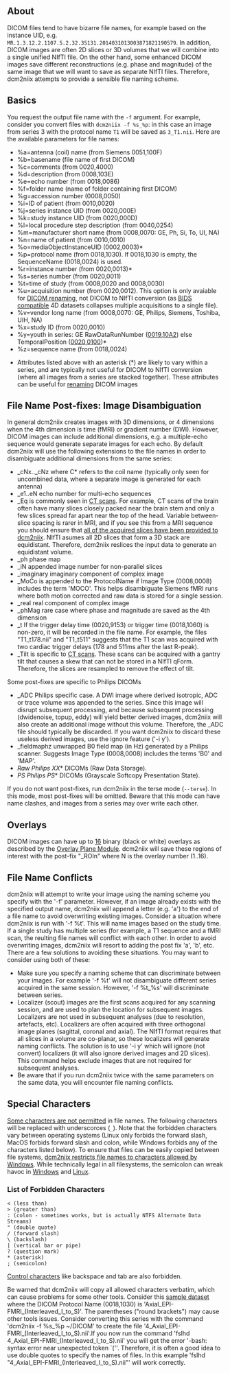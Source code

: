 ## About

DICOM files tend to have bizarre file names, for example based on the instance UID, e.g. `MR.1.3.12.2.1107.5.2.32.35131.2014031013003871821190579`. In addition, DICOM images are often 2D slices or 3D volumes that we will combine into a single unified NIfTI file. On the other hand, some enhanced DICOM images save different reconstructions (e.g. phase and magnitude) of the same image that we will want to save as separate NIfTI files. Therefore, dcm2niix attempts to provide a sensible file naming scheme.

## Basics

You request the output file name with the `-f` argument. For example, consider you convert files with `dcm2niix -f %s_%p`: in this case an image from series 3 with the protocol name `T1` will be saved as `3_T1.nii`. Here are the available parameters for file names:

 - %a=antenna (coil) name (from Siemens 0051,100F)
 - %b=basename (file name of first DICOM)
 - %c=comments (from 0020,4000)
 - %d=description (from 0008,103E)
 - %e=echo number (from 0018,0086)
 - %f=folder name (name of folder containing first DICOM)
 - %g=accession number (0008,0050)
 - %i=ID of patient (from 0010,0020)
 - %j=series instance UID (from 0020,000E)
 - %k=study instance UID (from 0020,000D)
 - %l=local procedure step description (from 0040,0254)
 - %m=manufacturer short name (from 0008,0070: GE, Ph, Si, To, UI, NA)
 - %n=name of patient (from 0010,0010)
 - %o=mediaObjectInstanceUID (0002,0003)*
 - %p=protocol name (from 0018,1030). If 0018,1030 is empty, the SequenceName (0018,0024) is used.
 - %r=instance number (from 0020,0013)*
 - %s=series number (from 0020,0011)
 - %t=time of study (from 0008,0020 and 0008,0030)
 - %u=acquisition number (from 0020,0012). This option is only avaiable for [DICOM renaming](RENAMING.md), not DICOM to NIfTI conversion (as [BIDS compatible](https://bids-specification.readthedocs.io/en/stable/04-modality-specific-files/01-magnetic-resonance-imaging-data.html) 4D datasets collapses multiple acquisitions to a single file). 
 - %v=vendor long name (from 0008,0070: GE, Philips, Siemens, Toshiba, UIH, NA)
 - %x=study ID (from 0020,0010)
 - %y=youth in series: GE RawDataRunNumber ([0019,10A2](https://github.com/rordenlab/dcm2niix/issues/359)) else TemporalPosition ([0020,0100](https://github.com/rordenlab/dcm2niix/issues/357))*
 - %z=sequence name (from 0018,0024)
 
* Attributes listed above with an asterisk (*) are likely to vary within a series, and are typically not useful for DICOM to NIfTI conversion (where all images from a series are stacked together). These attributes can be useful for [renaming](RENAMING.md) DICOM images

## File Name Post-fixes: Image Disambiguation

In general dcm2niix creates images with 3D dimensions, or 4 dimensions when the 4th dimension is time (fMRI) or gradient number (DWI). However, DICOM images can include additional dimensions, e.g. a multiple-echo sequence would generate separate images for each echo. By default dcm2niix will use the following extensions to the file names in order to disambiguate additional dimensions from the same series:

 - _cNx.._cNz  where C* refers to the coil name (typically only seen for uncombined data, where a separate image is generated for each antenna)
 - _e1..eN echo number for multi-echo sequences
 - _Eq is commonly seen in [CT scans](https://github.com/neurolabusc/dcm_qa_ct). For example, CT scans of the brain often have many slices closely packed near the brain stem and only a few slices spread far apart near the top of the head. Variable between-slice spacing is rarer in MRI, and if you see this from a MRI sequence you should ensure that [all of the acquired slices have been provided to dcm2niix](https://neurostars.org/t/field-mapping-siemens-scanners-dcm2niix-output-2-bids/2075/7). NIfTI asumes all 2D slices that form a 3D stack are equidistant. Therefore, dcm2niix reslices the input data to generate an equidistant volume.
 - _ph phase map
 - _iN appended image number for non-parallel slices
 - _imaginary imaginary component of complex image
 - _MoCo is appended to the ProtocolName if Image Type (0008,0008) includes the term 'MOCO'. This helps disambiguate Siemens fMRI runs where both motion corrected and raw data is stored for a single session.
 - _real real component of complex image
 - _phMag rare case where phase and magnitude are saved as the 4th dimension
 - _t  If the trigger delay time (0020,9153) or trigger time (0018,1060) is non-zero, it will be recorded in the file name. For example, the files "T1_t178.nii" and "T1_t511" suggests that the T1 scan was acquired with two cardiac trigger delays (178 and 511ms after the last R-peak).
 - _Tilt is specific to [CT scans](https://www.nitrc.org/plugins/mwiki/index.php/dcm2nii:MainPage#Computed_Tomography_.28CT.2C_CAT.29). These scans can be acquired with a gantry tilt that causes a skew that can not be stored in a NIfTI qForm. Therefore, the slices are resampled to remove the effect of tilt.

Some post-fixes are specific to Philips DICOMs
 - _ADC Philips specific case. A DWI image where derived isotropic, ADC or trace volume was appended to the series. Since this image will disrupt subsequent processing, and because subsequent processing (dwidenoise, topup, eddy) will yield better derived images, dcm2niix will also create an additional image without this volume. Therefore, the _ADC file should typically be discarded. If you want dcm2niix to discard these useless derived images, use the ignore feature ('-i y').
 - _fieldmaphz unwrapped B0 field map (in Hz) generated by a Philips scanner. Suggests Image Type (0008,0008) includes the terms 'B0' and 'MAP'.
 - _Raw Philips XX_* DICOMs (Raw Data Storage).
 - _PS Philips PS_* DICOMs (Grayscale Softcopy Presentation State).

If you do not want post-fixes, run dcm2niix in the terse mode (`--terse`). In this mode, most post-fixes will be omitted. Beware that this mode can have name clashes, and images from a series may over write each other.  

## Overlays

DICOM images can have up to [16](https://www.medicalconnections.co.uk/kb/Number-Of-Overlays-In-Image/) binary (black or white) overlays as described by the [Overlay Plane Module](http://dicom.nema.org/dicom/2013/output/chtml/part03/sect_C.9.html). dcm2niix will save these regions of interest with the post-fix "_ROIn" where N is the overlay number (1..16). 

## File Name Conflicts

dcm2niix will attempt to write your image using the naming scheme you specify with the '-f' parameter. However, if an image already exists with the specified output name, dcm2niix will append a letter (e.g. 'a') to the end of a file name to avoid overwriting existing images. Consider a situation where dcm2niix is run with '-f %t'. This will name images based on the study time. If a single study has multiple series (for example, a T1 sequence and a fMRI scan, the reulting file names will conflict with each other. In order to avoid overwriting images, dcm2niix will resort to adding the post fix 'a', 'b', etc. There are a few solutions to avoiding these situations. You may want to consider using both of these:
 - Make sure you specify a naming scheme that can discriminate between your images. For example '-f %t' will not disambiguate different series acquired in the same session. However, '-f %t_%s' will discriminate between series.
 - Localizer (scout) images are the first scans acquired for any scanning session, and are used to plan the location for subsequent images. Localizers are not used in subsequent analyses (due to resolution, artefacts, etc). Localizers are often acquired with three orthogonal image planes (sagittal, coronal and axial). The NIfTI format requires that all slices in a volume are co-planar, so these localizers will generate naming conflicts. The solution is to use '-i y' which will ignore (not convert) localizers (it will also ignore derived images and 2D slices). This command helps exclude images that are not required for subsequent analyses.
 - Be aware that if you run dcm2niix twice with the same parameters on the same data, you will encounter file naming conflicts.

## Special Characters

[Some characters are not permitted](https://stackoverflow.com/questions/1976007/what-characters-are-forbidden-in-windows-and-linux-directory-names) in file names. The following characters will be replaced with underscorces (`_`). Note that the forbidden characters vary between operating systems (Linux only forbids the forward slash, MacOS forbids forward slash and colon, while Windows forbids any of the characters listed below). To ensure that files can be easily copied between file systems, [dcm2niix restricts file names to characters allowed by Windows](https://github.com/rordenlab/dcm2niix/issues/237). While technically legal in all filesystems, the semicolon can wreak havoc in [Windows](https://stackoverflow.com/questions/3869594/semi-colons-in-windows-filenames) and [Linux](https://forums.plex.tv/t/linux-hates-semicolons-in-file-names/49098/2). 

### List of Forbidden Characters
```
< (less than)
> (greater than)
: (colon - sometimes works, but is actually NTFS Alternate Data Streams)
" (double quote)
/ (forward slash)
\ (backslash)
| (vertical bar or pipe)
? (question mark)
* (asterisk)
; (semicolon) 
```

[Control characters](https://en.wikipedia.org/wiki/ASCII#Control_characters) like backspace and tab are also forbidden.

Be warned that dcm2niix will copy all allowed characters verbatim, which can cause problems for some other tools. Consider this [sample dataset](https://github.com/neurolabusc/dcm_qa_nih/tree/master/In/20180918GE/mr_0004) where the DICOM Protocol Name (0018,1030) is 'Axial_EPI-FMRI_(Interleaved_I_to_S)'. The parentheses ("round brackets") may cause other tools issues. Consider converting this series with the command 'dcm2niix -f %s_%p ~/DICOM' to create the file '4_Axial_EPI-FMRI_(Interleaved_I_to_S).nii'.If you now run the command 'fslhd 4_Axial_EPI-FMRI_(Interleaved_I_to_S).nii' you will get the error '-bash: syntax error near unexpected token `(''. Therefore, it is often a good idea to use double quotes to specify the names of files. In this example 'fslhd "4_Axial_EPI-FMRI_(Interleaved_I_to_S).nii"' will work correctly.